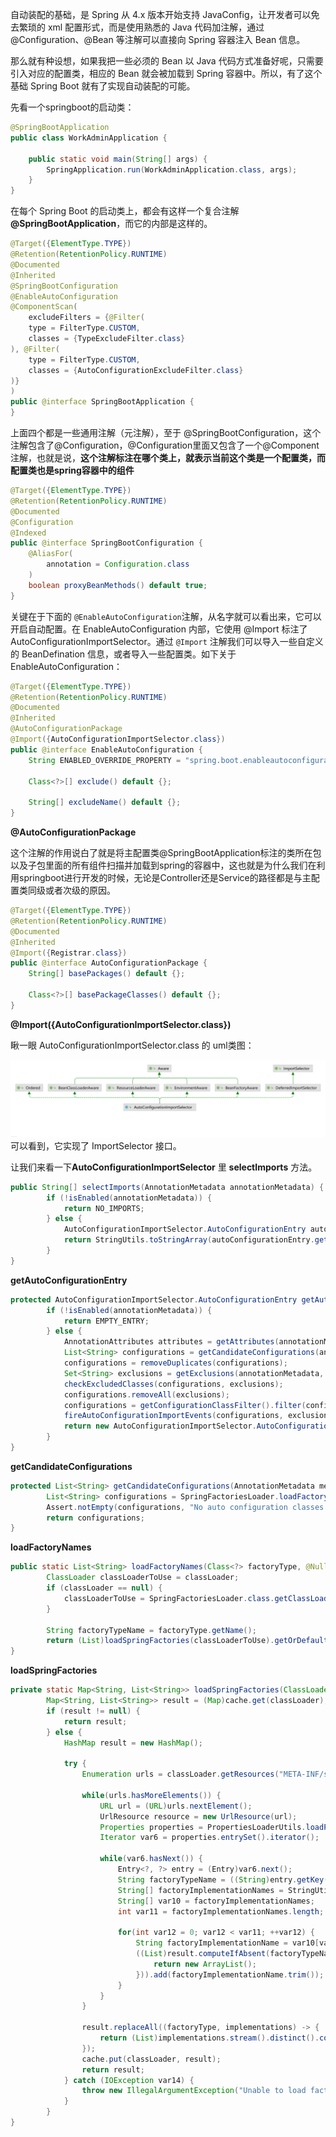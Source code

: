 自动装配的基础，是 Spring 从 4.x 版本开始支持 JavaConfig，让开发者可以免去繁琐的 xml 配置形式，而是使用熟悉的 Java 代码加注解，通过 @Configuration、@Bean 等注解可以直接向 Spring 容器注入 Bean 信息。

那么就有种设想，如果我把一些必须的 Bean 以 Java 代码方式准备好呢，只需要引入对应的配置类，相应的 Bean 就会被加载到 Spring 容器中。所以，有了这个基础 Spring Boot 就有了实现自动装配的可能。

先看一个springboot的启动类：

```java
@SpringBootApplication
public class WorkAdminApplication {

    public static void main(String[] args) {
        SpringApplication.run(WorkAdminApplication.class, args);
    }
}
```

在每个 Spring Boot 的启动类上，都会有这样一个复合注解 **@SpringBootApplication**，而它的内部是这样的。

```java
@Target({ElementType.TYPE})
@Retention(RetentionPolicy.RUNTIME)
@Documented
@Inherited
@SpringBootConfiguration
@EnableAutoConfiguration
@ComponentScan(
    excludeFilters = {@Filter(
    type = FilterType.CUSTOM,
    classes = {TypeExcludeFilter.class}
), @Filter(
    type = FilterType.CUSTOM,
    classes = {AutoConfigurationExcludeFilter.class}
)}
)
public @interface SpringBootApplication {
}
```

上面四个都是一些通用注解（元注解），至于 @SpringBootConfiguration，这个注解包含了@Configuration，@Configuration里面又包含了一个@Component注解，也就是说，**这个注解标注在哪个类上，就表示当前这个类是一个配置类，而配置类也是spring容器中的组件**

```java
@Target({ElementType.TYPE})
@Retention(RetentionPolicy.RUNTIME)
@Documented
@Configuration
@Indexed
public @interface SpringBootConfiguration {
    @AliasFor(
        annotation = Configuration.class
    )
    boolean proxyBeanMethods() default true;
}
```

关键在于下面的 `@EnableAutoConfiguration`注解，从名字就可以看出来，它可以开启自动配置。在 EnableAutoConfiguration 内部，它使用 @Import 标注了AutoConfigurationImportSelector。通过 `@Import` 注解我们可以导入一些自定义的 BeanDefination 信息，或者导入一些配置类。如下关于EnableAutoConfiguration：

```java
@Target({ElementType.TYPE})
@Retention(RetentionPolicy.RUNTIME)
@Documented
@Inherited
@AutoConfigurationPackage
@Import({AutoConfigurationImportSelector.class})
public @interface EnableAutoConfiguration {
    String ENABLED_OVERRIDE_PROPERTY = "spring.boot.enableautoconfiguration";

    Class<?>[] exclude() default {};

    String[] excludeName() default {};
}
```

**@AutoConfigurationPackage**

这个注解的作用说白了就是将主配置类@SpringBootApplication标注的类所在包以及子包里面的所有组件扫描并加载到spring的容器中，这也就是为什么我们在利用springboot进行开发的时候，无论是Controller还是Service的路径都是与主配置类同级或者次级的原因。

```java
@Target({ElementType.TYPE})
@Retention(RetentionPolicy.RUNTIME)
@Documented
@Inherited
@Import({Registrar.class})
public @interface AutoConfigurationPackage {
    String[] basePackages() default {};

    Class<?>[] basePackageClasses() default {};
}
```

**@Import({AutoConfigurationImportSelector.class})**

瞅一眼 AutoConfigurationImportSelector.class 的 uml类图：

![AutoConfigurationImportSelector](img\AutoConfigurationImportSelector.png)可以看到，它实现了 ImportSelector 接口。

让我们来看一下**AutoConfigurationImportSelector** 里 **selectImports** 方法。

```java
public String[] selectImports(AnnotationMetadata annotationMetadata) {
        if (!isEnabled(annotationMetadata)) {
            return NO_IMPORTS;
        } else {
            AutoConfigurationImportSelector.AutoConfigurationEntry autoConfigurationEntry = getAutoConfigurationEntry(annotationMetadata);
            return StringUtils.toStringArray(autoConfigurationEntry.getConfigurations());
        }
}
```

**getAutoConfigurationEntry**

```java
protected AutoConfigurationImportSelector.AutoConfigurationEntry getAutoConfigurationEntry(AnnotationMetadata annotationMetadata) {
        if (!isEnabled(annotationMetadata)) {
            return EMPTY_ENTRY;
        } else {
            AnnotationAttributes attributes = getAttributes(annotationMetadata);
            List<String> configurations = getCandidateConfigurations(annotationMetadata, attributes);
            configurations = removeDuplicates(configurations);
            Set<String> exclusions = getExclusions(annotationMetadata, attributes);
            checkExcludedClasses(configurations, exclusions);
            configurations.removeAll(exclusions);
            configurations = getConfigurationClassFilter().filter(configurations);
            fireAutoConfigurationImportEvents(configurations, exclusions);
            return new AutoConfigurationImportSelector.AutoConfigurationEntry(configurations, exclusions);
        }
}
```

**getCandidateConfigurations**

```java
protected List<String> getCandidateConfigurations(AnnotationMetadata metadata, AnnotationAttributes attributes) {
        List<String> configurations = SpringFactoriesLoader.loadFactoryNames(getSpringFactoriesLoaderFactoryClass(), getBeanClassLoader());
        Assert.notEmpty(configurations, "No auto configuration classes found in META-INF/spring.factories. If you are using a custom packaging, make sure that file is correct.");
        return configurations;
}
```

**loadFactoryNames**

```java
public static List<String> loadFactoryNames(Class<?> factoryType, @Nullable ClassLoader classLoader) {
        ClassLoader classLoaderToUse = classLoader;
        if (classLoader == null) {
            classLoaderToUse = SpringFactoriesLoader.class.getClassLoader();
        }

        String factoryTypeName = factoryType.getName();
        return (List)loadSpringFactories(classLoaderToUse).getOrDefault(factoryTypeName, Collections.emptyList());
}
```

**loadSpringFactories**

```java
private static Map<String, List<String>> loadSpringFactories(ClassLoader classLoader) {
        Map<String, List<String>> result = (Map)cache.get(classLoader);
        if (result != null) {
            return result;
        } else {
            HashMap result = new HashMap();

            try {
                Enumeration urls = classLoader.getResources("META-INF/spring.factories");

                while(urls.hasMoreElements()) {
                    URL url = (URL)urls.nextElement();
                    UrlResource resource = new UrlResource(url);
                    Properties properties = PropertiesLoaderUtils.loadProperties(resource);
                    Iterator var6 = properties.entrySet().iterator();

                    while(var6.hasNext()) {
                        Entry<?, ?> entry = (Entry)var6.next();
                        String factoryTypeName = ((String)entry.getKey()).trim();
                        String[] factoryImplementationNames = StringUtils.commaDelimitedListToStringArray((String)entry.getValue());
                        String[] var10 = factoryImplementationNames;
                        int var11 = factoryImplementationNames.length;

                        for(int var12 = 0; var12 < var11; ++var12) {
                            String factoryImplementationName = var10[var12];
                            ((List)result.computeIfAbsent(factoryTypeName, (key) -> {
                                return new ArrayList();
                            })).add(factoryImplementationName.trim());
                        }
                    }
                }

                result.replaceAll((factoryType, implementations) -> {
                    return (List)implementations.stream().distinct().collect(Collectors.collectingAndThen(Collectors.toList(), Collections::unmodifiableList));
                });
                cache.put(classLoader, result);
                return result;
            } catch (IOException var14) {
                throw new IllegalArgumentException("Unable to load factories from location [META-INF/spring.factories]", var14);
            }
        }
}
```

